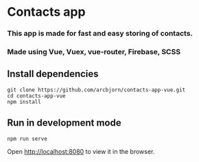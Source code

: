 # Contacts app
### This app is made for fast and easy storing of contacts.
### Made using Vue, Vuex, vue-router, Firebase, SCSS

## Install dependencies

```
git clone https://github.com/arcbjorn/contacts-app-vue.git
cd contacts-app-vue
npm install
```

## Run in development mode

```
npm run serve
```

Open [http://localhost:8080](http://localhost:8080) to view it in the browser.

